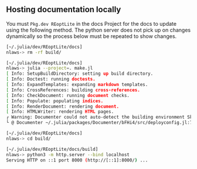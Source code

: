 
## Hosting documentation locally
You must `Pkg.dev REoptLite` in the docs Project for the docs to update using the following method. The python server does not pick up on changes dynamically so the process below must be repeated to show changes.
```sh
[~/.julia/dev/REoptLite/docs]
nlaws-> rm -rf build/

[~/.julia/dev/REoptLite/docs]
nlaws-> julia --project=. make.jl 
[ Info: SetupBuildDirectory: setting up build directory.
[ Info: Doctest: running doctests.
[ Info: ExpandTemplates: expanding markdown templates.
[ Info: CrossReferences: building cross-references.
[ Info: CheckDocument: running document checks.
[ Info: Populate: populating indices.
[ Info: RenderDocument: rendering document.
[ Info: HTMLWriter: rendering HTML pages.
┌ Warning: Documenter could not auto-detect the building environment Skipping deployment.
└ @ Documenter ~/.julia/packages/Documenter/bFHi4/src/deployconfig.jl:75

[~/.julia/dev/REoptLite/docs]
nlaws-> cd build/

[~/.julia/dev/REoptLite/docs/build]
nlaws-> python3 -m http.server --bind localhost
Serving HTTP on ::1 port 8000 (http://[::1]:8000/) ...
```